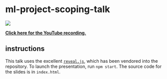 # ml-project-scoping-talk

![](https://i.imgur.com/JWpvdLJ.png)

[**Click here for the YouTube recording.**](https://youtu.be/u0Z6N5fk5Vk)

## instructions

This talk uses the excellent [`reveal.js`](https://github.com/hakimel/reveal.js), which has been vendored into the repository. To launch the presentation, run `npm start`. The source code for the slides is in `index.html`.

